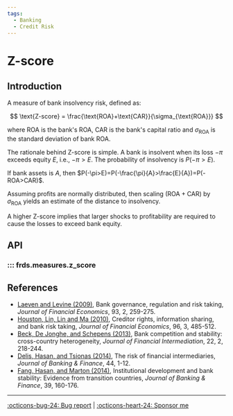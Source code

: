 ```yaml
---
tags:
  - Banking
  - Credit Risk
---
```


# Z-score

## Introduction

A measure of bank insolvency risk, defined as:

$$
\text{Z-score} = \frac{\text{ROA}+\text{CAR}}{\sigma_{\text{ROA}}}
$$

where $\text{ROA}$ is the bank's ROA, $\text{CAR}$ is the bank's capital ratio and $\sigma_{\text{ROA}}$
is the standard deviation of bank ROA.

The rationale behind Z-score is simple. A bank is insolvent when its loss $-\pi$ exceeds equity $E$, i.e., $-\pi>E$.
The probability of insolvency is $P(-\pi>E)$.

If bank assets is $A$, then $P(-\pi>E)=P(-\frac{\pi}{A}>\frac{E}{A})=P(-ROA>CAR)$.

Assuming profits are normally distributed, then scaling $(\text{ROA}+\text{CAR})$ by $\sigma_{\text{ROA}}$ yields an
estimate of the distance to insolvency.

A higher Z-score implies that larger shocks to profitability are required to cause the losses to exceed bank equity.

## API

### ::: frds.measures.z_score

## References

* [Laeven and Levine (2009)](https://doi.org/10.1016/j.jfineco.2008.09.003),
    Bank governance, regulation and risk taking, *Journal of Financial Economics*, 93, 2, 259-275.
* [Houston, Lin, Lin and Ma (2010)](https://doi.org/10.1016/j.jfineco.2010.02.008),
    Creditor rights, information sharing, and bank risk taking, *Journal of Financial Economics*, 96, 3, 485-512.
* [Beck, De Jonghe, and Schepens (2013)](https://doi.org/10.1016/j.jfi.2012.07.001),
    Bank competition and stability: cross-country heterogeneity, *Journal of Financial Intermediation*, 22, 2, 218-244.
* [Delis, Hasan, and Tsionas (2014)](https://doi.org/10.1016/j.jbankfin.2014.03.024),
    The risk of financial intermediaries, *Journal of Banking & Finance*, 44, 1-12.
* [Fang, Hasan, and Marton (2014)](https://doi.org/10.1016/j.jbankfin.2013.11.003),
    Institutional development and bank stability: Evidence from transition countries, *Journal of Banking & Finance*, 39, 160-176.

---

[:octicons-bug-24: Bug report](https://github.com/mgao6767/frds/issues/new?assignees=mgao6767&labels=&template=bug_report.md&title=%5BBUG%5D) | [:octicons-heart-24: Sponsor me](https://github.com/sponsors/mgao6767)